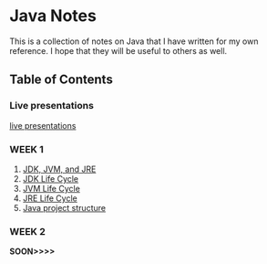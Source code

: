 # **Java Notes**

This is a collection of notes on Java that I have written for my own reference. I hope that they will be useful to
others as well.

## Table of Contents

### Live presentations

[live presentations](Live/Live.pptx)

### WEEK 1

1. [JDK, JVM, and JRE](Week%201/JDK,%20JVM,%20and%20JRE.md)
2. [JDK Life Cycle](Week%201/JDK%20Life%20Cycle.md)
3. [JVM Life Cycle](Week%201/JVM%20Life%20Cycle.md)
4. [JRE Life Cycle](Week%201/JRE%20Life%20Cycle.md)
5. [Java project structure](Week%201/Java%20Project%20Structure.md)

### WEEK 2

**SOON>>>>**